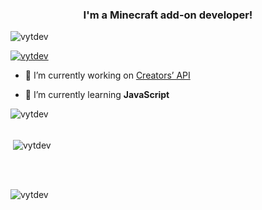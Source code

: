 <h3 align="center">I'm a Minecraft add-on developer!</h3>

<p align="left"> <img src="https://komarev.com/ghpvc/?username=vytdev&label=Profile%20views&color=0e75b6&style=flat" alt="vytdev" /> </p>

<p align="left"> <a href="https://github.com/ryo-ma/github-profile-trophy"><img src="https://github-profile-trophy.vercel.app/?username=vytdev" alt="vytdev" /></a> </p>

- 🔭 I’m currently working on [Creators’ API](https://github.com/VYTDev/Creators-API)

- 🌱 I’m currently learning **JavaScript**

<p><img align="left" src="https://github-readme-stats.vercel.app/api/top-langs?username=vytdev&show_icons=true&locale=en&layout=compact" alt="vytdev" /></p>
<br /><br />
<p>&nbsp;<img align="center" src="https://github-readme-stats.vercel.app/api?username=vytdev&show_icons=true&locale=en" alt="vytdev" /></p>
<br /><br />
<p><img align="center" src="https://github-readme-streak-stats.herokuapp.com/?user=vytdev&" alt="vytdev" /></p>
